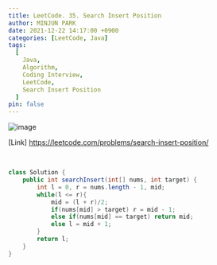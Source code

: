 ```yaml
---
title: LeetCode. 35. Search Insert Position
author: MINJUN PARK
date: 2021-12-22 14:17:00 +0900
categories: [LeetCode, Java]
tags:
  [
    Java,
    Algorithm,
    Coding Interview,
    LeetCode,
    Search Insert Position
  ]
pin: false
---
```


![image](https://user-images.githubusercontent.com/55131164/147125423-f6ae1d03-23a6-4a9a-82a5-4ddb87571ebe.png)


[Link] <https://leetcode.com/problems/search-insert-position/>

<br>

```java
class Solution {
    public int searchInsert(int[] nums, int target) {
        int l = 0, r = nums.length - 1, mid;
        while(l <= r){
            mid = (l + r)/2;
            if(nums[mid] > target) r = mid - 1;
            else if(nums[mid] == target) return mid;
            else l = mid + 1;
        }
        return l;
    }
}
```
